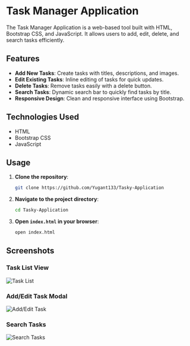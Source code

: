 # Task Manager Application

The Task Manager Application is a web-based tool built with HTML, Bootstrap CSS, and JavaScript. It allows users to add, edit, delete, and search tasks efficiently.

## Features

- **Add New Tasks**: Create tasks with titles, descriptions, and images.
- **Edit Existing Tasks**: Inline editing of tasks for quick updates.
- **Delete Tasks**: Remove tasks easily with a delete button.
- **Search Tasks**: Dynamic search bar to quickly find tasks by title.
- **Responsive Design**: Clean and responsive interface using Bootstrap.

## Technologies Used

- HTML
- Bootstrap CSS
- JavaScript

## Usage

1. **Clone the repository**:
    ```bash
    git clone https://github.com/Yugant133/Tasky-Application
    ```
2. **Navigate to the project directory**:
    ```bash
    cd Tasky-Application
    ```
3. **Open `index.html` in your browser**:
    ```bash
    open index.html
    ```

## Screenshots

### Task List View
![Task List](screenshots/task-list.png)

### Add/Edit Task Modal
![Add/Edit Task](screenshots/add-edit-task.png)

### Search Tasks
![Search Tasks](screenshots/search-tasks.png)

